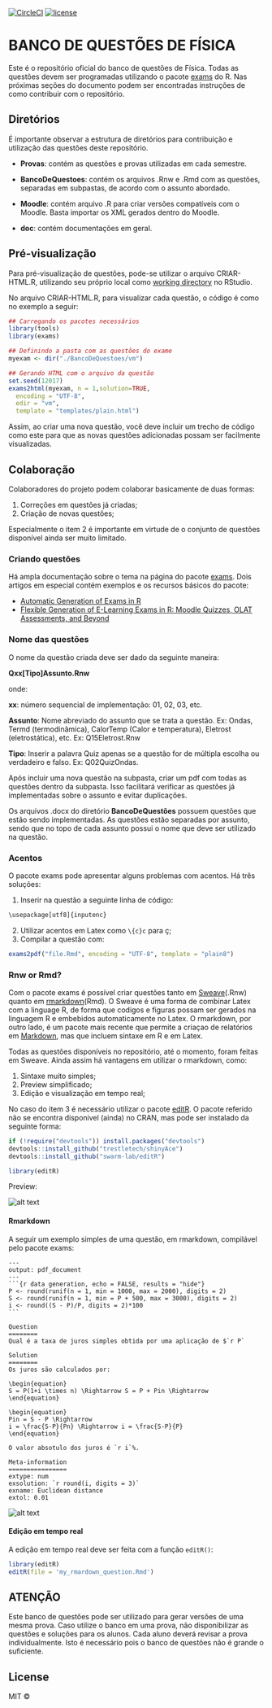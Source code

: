 [![CircleCI](https://circleci.com/gh/flaviobarros/BancoFisica/tree/master.svg?style=svg&circle-token=ad42994e397d4da2260bafdb20853dd9a45efccf)](https://circleci.com/gh/flaviobarros/BancoFisica/tree/master)
[![license](https://img.shields.io/badge/license-GPLv2-blue.svg)](https://opensource.org/licenses/GPL-2.0)

BANCO DE QUESTÕES DE FÍSICA
================

Este é o repositório oficial do banco de questões de Física. Todas as questões devem ser programadas utilizando o pacote [exams](https://cran.r-project.org/web/packages/exams/index.html) do R. Nas próximas seções do documento podem ser encontradas instruções de como contribuir com o repositório.

Diretórios
----------

É importante observar a estrutura de diretórios para contribuição e utilização das questões deste repositório.

-   **Provas**: contém as questões e provas utilizadas em cada semestre.

-   **BancoDeQuestoes**: contém os arquivos .Rnw e .Rmd com as questões, separadas em subpastas, de acordo com o assunto abordado.

-   **Moodle**: contém arquivo .R para criar versões compatíveis com o Moodle. Basta importar os XML gerados dentro do Moodle.

-   **doc**: contém documentações em geral.

Pré-visualização
----------------

Para pré-visualização de questões, pode-se utilizar o arquivo CRIAR-HTML.R, utilizando seu próprio local como [working directory](https://stat.ethz.ch/R-manual/R-devel/library/base/html/getwd.html) no RStudio.

No arquivo CRIAR-HTML.R, para visualizar cada questão, o código é como no exemplo a seguir:

``` r
## Carregando os pacotes necessários
library(tools)
library(exams)

## Definindo a pasta com as questões do exame
myexam <- dir("./BancoDeQuestoes/vm")

## Gerando HTML com o arquivo da questão
set.seed(12017)
exams2html(myexam, n = 1,solution=TRUE,
  encoding = "UTF-8",
  edir = "vm",
  template = "templates/plain.html")
```

Assim, ao criar uma nova questão, você deve incluir um trecho de código como este para que as novas questões adicionadas possam ser facilmente visualizadas.

Colaboração
-----------

Colaboradores do projeto podem colaborar basicamente de duas formas:

1.  Correções em questões já criadas;
2.  Criação de novas questões;

Especialmente o item 2 é importante em virtude de o conjunto de questões disponível ainda ser muito limitado.

### Criando questões

Há ampla documentação sobre o tema na página do pacote [exams](https://cran.r-project.org/web/packages/exams/index.html). Dois artigos em especial contém exemplos e os recursos básicos do pacote:

-   [Automatic Generation of Exams in R](https://cran.r-project.org/web/packages/exams/vignettes/exams.pdf)
-   [Flexible Generation of E-Learning Exams in R: Moodle Quizzes, OLAT Assessments, and Beyond](https://cran.r-project.org/web/packages/exams/vignettes/exams2.pdf)

### Nome das questões

O nome da questão criada deve ser dado da seguinte maneira:

**Qxx[Tipo]Assunto.Rnw**

onde: 

**xx**: número sequencial de implementação: 01, 02, 03, etc.

**Assunto**: Nome abreviado do assunto que se trata a questão. Ex: Ondas, Termd (termodinâmica), CalorTemp (Calor e temperatura), Eletrost (eletrostática), etc. Ex: Q15Eletrost.Rnw

**Tipo**: Inserir a palavra Quiz apenas se a questão for de múltipla escolha ou verdadeiro e falso. Ex: Q02QuizOndas.

Após incluir uma nova questão na subpasta, criar um pdf com todas as questões dentro da subpasta. Isso facilitará verificar as questões já implementadas sobre o assunto e evitar duplicações.

Os arquivos .docx do diretório **BancoDeQuestões** possuem questões que estão sendo implementadas. As questões estão separadas por assunto, sendo que no topo de cada assunto possui o nome que deve ser utilizado na questão.


### Acentos

O pacote exams pode apresentar alguns problemas com acentos. Há três soluções:

1. Inserir na questão a seguinte linha de código:

```r
\usepackage[utf8]{inputenc}
```

2. Utilizar acentos em Latex como ```\{c}c``` para ç;
3. Compilar a questão com:

```r
exams2pdf("file.Rmd", encoding = "UTF-8", template = "plain8")
```

### Rnw or Rmd?

Com o pacote exams é possível criar questões tanto em [Sweave](http://www.statistik.lmu.de/~leisch/Sweave/)(.Rnw) quanto em [rmarkdown](http://rmarkdown.rstudio.com/)(Rmd). O Sweave é uma forma de combinar Latex com a linguage R, de forma que codigos e figuras possam ser gerados na linguagem R e embebidos automaticamente no Latex. O rmarkdown, por outro lado, é um pacote mais recente que permite a criaçao de relatórios em [Markdown](https://pt.wikipedia.org/wiki/Markdown), mas que incluem sintaxe em R e em Latex.

Todas as questões disponíveis no repositório, até o momento, foram feitas em Sweave. Ainda assim há vantagens em utilizar o rmarkdown, como:

1.  Sintaxe muito simples;
2.  Preview simplificado;
3.  Edição e visualização em tempo real;

No caso do item 3 é necessário utilizar o pacote [editR](https://github.com/swarm-lab/editR). O pacote referido não se encontra disponivel (ainda) no CRAN, mas pode ser instalado da seguinte forma:

``` r
if (!require("devtools")) install.packages("devtools")
devtools::install_github("trestletech/shinyAce")
devtools::install_github("swarm-lab/editR")

library(editR)
```

Preview:

![alt text](doc/figures/editR.gif)

#### Rmarkdown

A seguir um exemplo simples de uma questão, em rmarkdown, compilável pelo pacote exams:

<pre><code>---
output: pdf_document
---
```{r data generation, echo = FALSE, results = "hide"}
P &lt;- round(runif(n = 1, min = 1000, max = 2000), digits = 2)
S &lt;- round(runif(n = 1, min = P + 500, max = 3000), digits = 2)
i &lt;- round((S - P)/P, digits = 2)*100
```

Question
========
Qual é a taxa de juros simples obtida por uma aplicação de $`r P`

Solution
========
Os juros são calculados por:

\begin{equation}
S = P(1+i \times n) \Rightarrow S = P + Pin \Rightarrow 
\end{equation}

\begin{equation}
Pin = S - P \Rightarrow 
i = \frac{S-P}{Pn} \Rightarrow i = \frac{S-P}{P}
\end{equation}

O valor absotulo dos juros é `r i`%.

Meta-information
================
extype: num
exsolution: `r round(i, digits = 3)`
exname: Euclidean distance
extol: 0.01
</code></pre>

![alt text](doc/figures/q.png)

#### Edição em tempo real

A edição em tempo real deve ser feita com a função ```editR()```:

``` r
library(editR)
editR(file = 'my_rmardown_question.Rmd')
```

ATENÇÃO
-------

Este banco de questões pode ser utilizado para gerar versões de uma mesma prova. Caso utilize o banco em uma prova, não disponibilizar as questões e soluções para os alunos. Cada aluno deverá revisar a prova individualmente. Isto é necessário pois o banco de questões não é grande o suficiente.

License
-------

MIT ©
